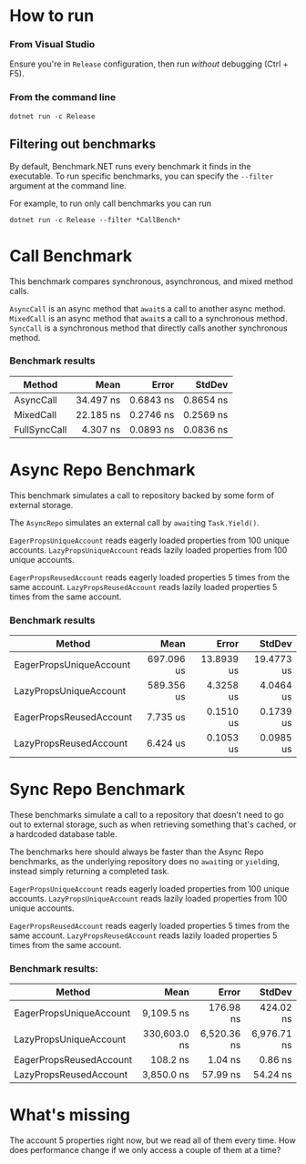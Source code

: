 ﻿# How to run

### From Visual Studio
Ensure you're in `Release` configuration, then run *without* debugging (Ctrl + F5).

### From the command line
```
dotnet run -c Release
```

## Filtering out benchmarks
By default, Benchmark.NET runs every benchmark it finds in the executable. To run
specific benchmarks, you can specify the `--filter` argument at the command line.

For example, to run only call benchmarks you can run

```
dotnet run -c Release --filter *CallBench*
```

# Call Benchmark
This benchmark compares synchronous, asynchronous, and mixed method calls.

`AsyncCall` is an async method that `await`s a call to another async method.
`MixedCall` is an async method that `await`s a call to a synchronous method.
`SyncCall` is a synchronous method that directly calls another synchronous method.

### Benchmark results

|       Method |      Mean |     Error |    StdDev |
|------------- |----------:|----------:|----------:|
|    AsyncCall | 34.497 ns | 0.6843 ns | 0.8654 ns |
|    MixedCall | 22.185 ns | 0.2746 ns | 0.2569 ns |
| FullSyncCall |  4.307 ns | 0.0893 ns | 0.0836 ns |

# Async Repo Benchmark
This benchmark simulates a call to repository backed by some form of external storage.

The `AsyncRepo` simulates an external call by `await`ing `Task.Yield()`.

`EagerPropsUniqueAccount` reads eagerly loaded properties from 100 unique accounts.
`LazyPropsUniqueAccount` reads lazily loaded properties from 100 unique accounts.

`EagerPropsReusedAccount` reads eagerly loaded properties 5 times from the same account.
`LazyPropsReusedAccount` reads lazily loaded properties 5 times from the same account.

### Benchmark results

|                  Method |       Mean |      Error |     StdDev |
|------------------------ |-----------:|-----------:|-----------:|
| EagerPropsUniqueAccount | 697.096 us | 13.8939 us | 19.4773 us |
|  LazyPropsUniqueAccount | 589.356 us |  4.3258 us |  4.0464 us |
| EagerPropsReusedAccount |   7.735 us |  0.1510 us |  0.1739 us |
|  LazyPropsReusedAccount |   6.424 us |  0.1053 us |  0.0985 us |

# Sync Repo Benchmark
These benchmarks simulate a call to a repository that doesn't need to go out to external
storage, such as when retrieving something that's cached, or a hardcoded database table.

The benchmarks here should always be faster than the Async Repo benchmarks, as the
underlying repository does no `await`ing or `yield`ing, instead simply returning a
completed task.

`EagerPropsUniqueAccount` reads eagerly loaded properties from 100 unique accounts.
`LazyPropsUniqueAccount` reads lazily loaded properties from 100 unique accounts.

`EagerPropsReusedAccount` reads eagerly loaded properties 5 times from the same account.
`LazyPropsReusedAccount` reads lazily loaded properties 5 times from the same account.

### Benchmark results:

|                  Method |         Mean |       Error |      StdDev |
|------------------------ |-------------:|------------:|------------:|
| EagerPropsUniqueAccount |   9,109.5 ns |   176.98 ns |   424.02 ns |
|  LazyPropsUniqueAccount | 330,603.0 ns | 6,520.36 ns | 6,976.71 ns |
| EagerPropsReusedAccount |     108.2 ns |     1.04 ns |     0.86 ns |
|  LazyPropsReusedAccount |   3,850.0 ns |    57.99 ns |    54.24 ns |

# What's missing
The account 5 properties right now, but we read all of them every time. How does
performance change if we only access a couple of them at a time?